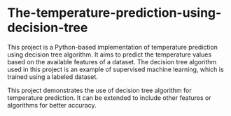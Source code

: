# The-temperature-prediction-using-decision-tree
This project is a Python-based implementation of temperature prediction using decision tree algorithm. It aims to predict the temperature values based on the available features of a dataset. The decision tree algorithm used in this project is an example of supervised machine learning, which is trained using a labeled dataset.

This project demonstrates the use of decision tree algorithm for temperature prediction. It can be extended to include other features or algorithms for better accuracy.
